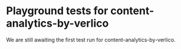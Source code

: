 # Playground tests for content-analytics-by-verlico
We are still awaiting the first test run for content-analytics-by-verlico.
